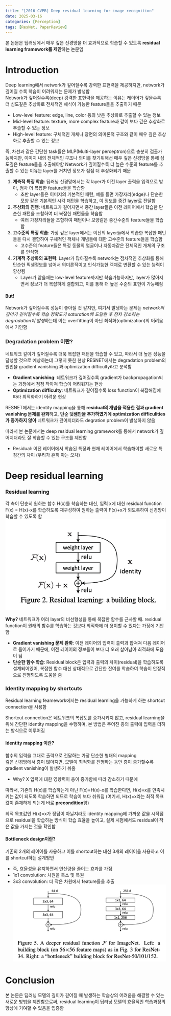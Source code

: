 ```yaml
---
title: "[2016 CVPR] Deep residual learning for image recognition"
date: 2025-03-16
categories: [Perception]
tags: [ResNet, PaperReview]
---
```


본 논문은 딥러닝에서 매우 깊은 신경망을 더 효과적으로 학습할 수 있도록 **residual learning framework를 제안**하는 논문임

# Introduction
Deep learning에서 network가 깊어질수록 강력한 표현력을 제공하지만, network가 깊어질 수록 학습이 어려워지는 문제가 발생함  
Network가 깊어질수록(deep) 강력한 표현력을 제공하는 이유는 레이어가 깊을수록 더 심도깊은 추상화로 전체적인 해석이 가능한 feature들을 추출하기 때문
- Low-level feature: edge, line, color 등의 낮은 추상화로 추출할 수 있는 정보
- Mid-level feature: texture, more complex feature과 같이 보다 깊은 추상화로 추출할 수 있는 정보
- High-level feature: 구체적인 개체나 장면의 의미론적 구조와 같이 매우 깊은 추상화로 추출할 수 있는 정보

즉, 차선과 같은 간단한 task들은 MLP(Multi-layer perceptron)으로 충분히 검출가능하지만, 이미지 내의 전체적인 구조나 의미를 찾기위해선 매우 깊은 신경망을 통해 심도깊은 feature들을 추출해야함 
Network가 깊어질수록 더 높은 수준의 feature를 추출할 수 있는 이유는 layer를 거치면 정보가 점점 더 추상화되기 때문  
1. **계측적 특징 학습**: 딥러닝 신경망에서는 각 layer가 이전 layer 출력을 입력으로 받아, 점차 더 복잡한 feature들을 학습함
    - 초반 layer들은 이미지의 기본적인 패턴, 예를 들면 가장자리(edge)나 단순한 모양 같은 기본적인 시각 패턴을 학습하고, 이 정보를 중간 layer로 전달함
2. **추상화의 진행**: 네트워크가 깊어지면서 중간 layer들은 이전 레이어에서 학습한 단순한 패턴을 조합하여 더 복잡한 패턴들을 학습함
    - 여러 가장자리들을 조합하여 패턴이나 모양같은 중간수준의 feature들을 학습함
3. **고수준의 특징 학습**: 가장 깊은 layer에서는 이전의 layer들에서 학습한 복잡한 패턴들을 다시 결합하여 구체적인 객체나 개념들에 대한 고수준의 feature들을 학습함
    - 고수준의 feature들은 특정 동물의 얼굴이나 자동차같은 전체적인 개체의 구조를 인식함
4. **기계적 추상화의 표현력**: Layer가 많아질수록 network는 점차적인 추상화를 통해 단순한 픽셀정보를 넘어서 의미론적이고 인식가능한 객체로 변환할 수 있는 능력이 향상됨
    - Layer가 얕을때는 low-level feature까지만 학습가능하지만, layer가 많아지면서 정보가 더 복잡하게 결합되고, 이를 통해 더 높은 수준의 표현이 가능해짐

#### But!
Network가 깊어질수록 성능이 좋아질 것 같지만, 여기서 발생하는 문제는 *network의 깊이가 깊어질수록 학습 정확도가 saturation에 도달한 후 점차 감소하는 degradation이 발생*하는데 이는 overfitting이 아닌 최적화(optimization)의 어려움에서 기인함

### Degradation problem 이란?

네트워크 깊이가 깊어질수록 더욱 복잡한 패턴을 학습할 수 있고, 따라서 더 높은 성능을 달성할 것으로 예상하는데 그렇지 못한 현상
RESNET에서는 degradation problem의 원인을 gradient vanishing 과 optimization difficulty라고 분석함
- **Gradient vanishing**: 네트워크가 깊어질수록 gradient가 backpropagation되는 과정에서 점점 작아져 학습이 어려워지는 현상
- **Optimization difficulty**: 네트워크가 깊어질수록 loss function이 복잡해짐에 따라 최적화하기 어려운 현상  

RESNET에서는 identity mapping을 통해 **residual의 개념을 적용한 결과 gradient vanishing 문제를 완화**하고, **단순 덧셈만을 추가하였기에 optimization difficulities가 증가하지 않아** 네트워크가 깊어지더라도 degration problem이 발생하지 않음

따라서 본 논문에서는 deep residual learning gramework를 통해서 network가 깊어지더라도 잘 학습할 수 있는 구조를 제안함
- Residual: 이전 레이어에서 학습된 특징과 현재 레이어에서 학습해야할 새로운 특징간의 차이 (우리가 흔히 아는 오차)

# Deep residual learning
### Residual learning
각 측이 단순히 원하는 함수 H(x)를 학습하는 대신, 입력 x에 대한 residual function F(x) = H(x)-x를 학습하도록 재구성하여 원하는 출력이 F(x)+x가 되도록하여 신경망이 학습할 수 있도록 함
![Resnet](/assets/images/resnet_fig_1.png)

**Why?** 네트워크가 여러 layer의 비선형성을 통해 복잡한 함수를 근사할 때. residual function이 원래의 함수를 학습하는 것보다 최적화에 더 용이할 수 있다는 가정에 기반함
- **Gradient vanishing 문제 완화**: 이전 레이어의 입력이 출력과 합쳐져 다음 레이어로 들어가기 때문에, 이전 레이어의 정보들이 보다 더 오래 살아남아 최적화에 도움이 됨
- **단순한 함수 학습**: Residual block은 입력과 출력의 차이(residual)을 학습하도록 설계되어있어, 복잡한 함수 대신 상대적으로 간단한 잔여를 학습하여 학습이 안정적으로 진행되도록 도움을 줌

### Identity mapping by shortcuts
Residual learning feamework에서는 residual learning을 가능하게 하는 shortcut connection을 사용함

Shortcut connection은 네트워크의 복잡도를 증가시키지 않고, residual learning을 위해 간단한 identity mapping을 수행하며, 본 방법은 주어진 층의 출력에 입력을 더하는 방식으로 이루어짐

#### Identity mapping 이란?
함수의 입력을 그대로 출력으로 전달하는 가장 단순한 형태의 mapping  
깊은 신경망에서 층이 많아지면, 모델이 최적화를 진행하는 동안 층이 증가할수록 gradient vanishing이 발생하기 쉬움
- Why? X 입력에 대한 영향력이 층이 증가함에 따라 감소하기 때문에

따라서, 기존의 H(x)를 학습하는게 아닌 F(x)=H(x)-x를 학습한다면, H(x)=x를 만족시키는 값이 되도록 학습하면 되므로 학습이 보다 쉬워짐 (여기서, H(x)=x라는 최적 목표값이 존재하게 되는게 바로 **precondition**임)

최적 목표값인 H(x)=x가 정답이 아닐지라도 identity mapping에 가까운 값을 시작점으로 residual을 학습하는 방식이 학습 효율을 높이고, 실제 시험에서도 residual이 작은 값을 가지는 것을 확인함

#### Bottleneck design이란?
기존의 2개의 레이어를 사용하고 이를 shortcut하는 대신 3개의 레이어을 사용하고 이를 shortcut하는 설계방안
- 즉, 효율성을 유지하면서 연산량을 줄이는 효과를 가짐
- 1x1 convolution: 차원을 축소 및 복원
- 3x3 convolution: 더 작은 차원에서 feature들을 추출
![bottle_neck](../assets/images/resnet_fig_2.png)

# Conclusion
본 논문은 딥러닝 모델의 깊이가 깊어질 때 발생하는 학습상의 어려움을 해결할 수 있는 새로운 방법을 제안함으로써, residual learning이 딥러닝 모델의 효율적인 학습과정의 향상에 기여할 수 있음을 입증함

